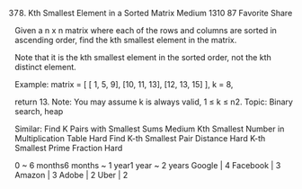 378. Kth Smallest Element in a Sorted Matrix
Medium 1310 87 Favorite Share

Given a n x n matrix where each of the rows and columns are sorted in ascending order, find the kth smallest element in the matrix.

Note that it is the kth smallest element in the sorted order, not the kth distinct element.

Example:
matrix = [
   [ 1,  5,  9],
   [10, 11, 13],
   [12, 13, 15]
],
k = 8,

return 13.
Note: 
You may assume k is always valid, 1 ≤ k ≤ n2.
Topic: Binary search, heap

Similar: 
Find K Pairs with Smallest Sums Medium
Kth Smallest Number in Multiplication Table Hard
Find K-th Smallest Pair Distance Hard
K-th Smallest Prime Fraction Hard

0 ~ 6 months6 months ~ 1 year1 year ~ 2 years
Google | 4 Facebook | 3 Amazon | 3 Adobe | 2 Uber | 2
